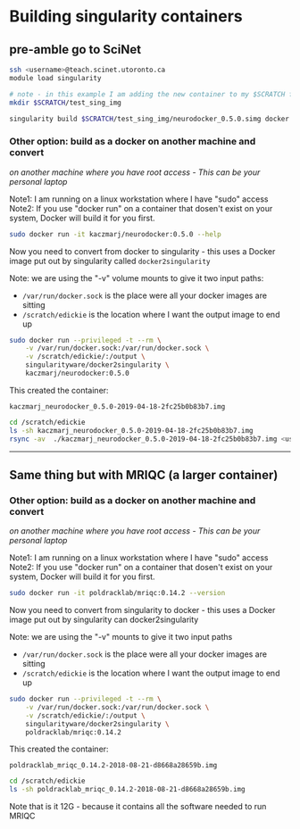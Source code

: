 # Building singularity containers

## pre-amble go to SciNet

```sh
ssh <username>@teach.scinet.utoronto.ca
module load singularity
```

```sh
# note - in this example I am adding the new container to my $SCRATCH folder
mkdir $SCRATCH/test_sing_img

singularity build $SCRATCH/test_sing_img/neurodocker_0.5.0.simg docker://kaczmarj/neurodocker:0.5.0


```

### Other option: build as a docker on another machine and convert

*on another machine where you have root access - This can be your personal laptop*

Note1:  I am running on a linux workstation where I have "sudo" access
Note2:  If you use "docker run" on a container that dosen't exist on your system, Docker will build it for you first.  

```sh
sudo docker run -it kaczmarj/neurodocker:0.5.0 --help
```

Now you need to convert from docker to singularity -  this uses a Docker image put out by singularity called `docker2singularity`

Note: we are using the "-v" volume mounts to give it two input paths:

+ `/var/run/docker.sock` is the place were all your docker images are sitting
+ `/scratch/edickie` is the location where I want the output image to end up

```sh
sudo docker run --privileged -t --rm \
    -v /var/run/docker.sock:/var/run/docker.sock \
    -v /scratch/edickie/:/output \
    singularityware/docker2singularity \
    kaczmarj/neurodocker:0.5.0
```
This created the container:

`kaczmarj_neurodocker_0.5.0-2019-04-18-2fc25b0b83b7.img`

```sh
cd /scratch/edickie
ls -sh kaczmarj_neurodocker_0.5.0-2019-04-18-2fc25b0b83b7.img
rsync -av  ./kaczmarj_neurodocker_0.5.0-2019-04-18-2fc25b0b83b7.img <username>@niagara.scinet.utoronto.ca:<path/on/scinet/>
```

-----------------------------


## Same thing but with MRIQC (a larger container)

### Other option: build as a docker on another machine and convert

*on another machine where you have root access - This can be your personal laptop*

Note1:  I am running on a linux workstation where I have "sudo" access
Note2:  If you use "docker run" on a container that dosen't exist on your system, Docker will build it for you first.  

```sh
sudo docker run -it poldracklab/mriqc:0.14.2 --version
```

Now you need to convert from singularity to docker - this uses a Docker image put out by singularity can docker2singularity

Note: we are using the "-v" mounts to give it two input paths

+ `/var/run/docker.sock` is the place were all your docker images are sitting
+ `/scratch/edickie` is the location where I want the output image to end up

```sh
sudo docker run --privileged -t --rm \
    -v /var/run/docker.sock:/var/run/docker.sock \
    -v /scratch/edickie/:/output \
    singularityware/docker2singularity \
    poldracklab/mriqc:0.14.2
```
This created the container:

`poldracklab_mriqc_0.14.2-2018-08-21-d8668a28659b.img`

```sh
cd /scratch/edickie
ls -sh poldracklab_mriqc_0.14.2-2018-08-21-d8668a28659b.img
```

Note that is it 12G - because it contains all the software needed to run MRIQC
